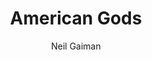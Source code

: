 ---
title: American Gods
author: Neil Gaiman
year: 2001
genre: literature
wiki: https://en.wikipedia.org/wiki/American_Gods
---